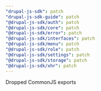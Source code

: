 ```yaml
---
"drupal-js-sdk": patch
"drupal-js-sdk-guide": patch
"@drupal-js-sdk/auth": patch
"@drupal-js-sdk/core": patch
"@drupal-js-sdk/error": patch
"@drupal-js-sdk/interfaces": patch
"@drupal-js-sdk/menu": patch
"@drupal-js-sdk/role": patch
"@drupal-js-sdk/settings": patch
"@drupal-js-sdk/storage": patch
"@drupal-js-sdk/xhr": patch
---
```


Dropped CommonJS exports
